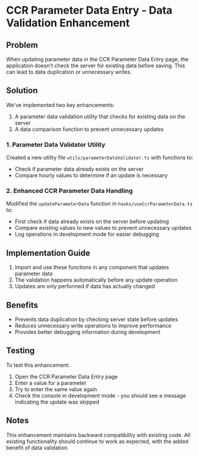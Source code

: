 # CCR Parameter Data Entry - Data Validation Enhancement

## Problem

When updating parameter data in the CCR Parameter Data Entry page, the application doesn't check the server for existing data before saving. This can lead to data duplication or unnecessary writes.

## Solution

We've implemented two key enhancements:

1. A parameter data validation utility that checks for existing data on the server
2. A data comparison function to prevent unnecessary updates

### 1. Parameter Data Validator Utility

Created a new utility file `utils/parameterDataValidator.ts` with functions to:

- Check if parameter data already exists on the server
- Compare hourly values to determine if an update is necessary

### 2. Enhanced CCR Parameter Data Handling

Modified the `updateParameterData` function in `hooks/useCcrParameterData.ts` to:

- First check if data already exists on the server before updating
- Compare existing values to new values to prevent unnecessary updates
- Log operations in development mode for easier debugging

## Implementation Guide

1. Import and use these functions in any component that updates parameter data
2. The validation happens automatically before any update operation
3. Updates are only performed if data has actually changed

## Benefits

- Prevents data duplication by checking server state before updates
- Reduces unnecessary write operations to improve performance
- Provides better debugging information during development

## Testing

To test this enhancement:

1. Open the CCR Parameter Data Entry page
2. Enter a value for a parameter
3. Try to enter the same value again
4. Check the console in development mode - you should see a message indicating the update was skipped

## Notes

This enhancement maintains backward compatibility with existing code. All existing functionality should continue to work as expected, with the added benefit of data validation.
